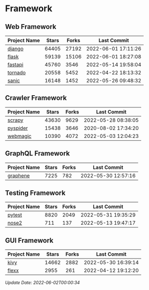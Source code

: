 # Framework

## Web Framework
| Project Name | Stars | Forks | Last Commit |
| ------------ | ----- | ----- | ----------- |
| [django](https://github.com/django/django) | 64405 | 27192 | 2022-06-01 17:11:26 |
| [flask](https://github.com/pallets/flask) | 59139 | 15106 | 2022-06-01 18:27:08 |
| [fastapi](https://github.com/tiangolo/fastapi) | 45760 | 3546 | 2022-05-14 19:58:04 |
| [tornado](https://github.com/tornadoweb/tornado) | 20558 | 5452 | 2022-04-22 18:13:32 |
| [sanic](https://github.com/sanic-org/sanic) | 16148 | 1452 | 2022-05-26 09:48:32 |

## Crawler Framework
| Project Name | Stars | Forks | Last Commit |
| ------------ | ----- | ----- | ----------- |
| [scrapy](https://github.com/scrapy/scrapy) | 43630 | 9629 | 2022-05-28 08:38:05 |
| [pyspider](https://github.com/binux/pyspider) | 15438 | 3646 | 2020-08-02 17:34:20 |
| [webmagic](https://github.com/code4craft/webmagic) | 10390 | 4072 | 2022-05-03 12:04:23 |

## GraphQL Framework
| Project Name | Stars | Forks | Last Commit |
| ------------ | ----- | ----- | ----------- |
| [graphene](https://github.com/graphql-python/graphene) | 7225 | 782 | 2022-05-30 12:57:16 |

## Testing Framework
| Project Name | Stars | Forks | Last Commit |
| ------------ | ----- | ----- | ----------- |
| [pytest](https://github.com/pytest-dev/pytest) | 8820 | 2049 | 2022-05-31 19:35:29 |
| [nose2](https://github.com/nose-devs/nose2) | 711 | 137 | 2022-05-13 19:47:17 |

## GUI Framework
| Project Name | Stars | Forks | Last Commit |
| ------------ | ----- | ----- | ----------- |
| [kivy](https://github.com/kivy/kivy) | 14662 | 2882 | 2022-05-30 16:39:14 |
| [flexx](https://github.com/flexxui/flexx) | 2955 | 261 | 2022-04-12 19:12:20 |

*Update Date: 2022-06-02T00:00:34*